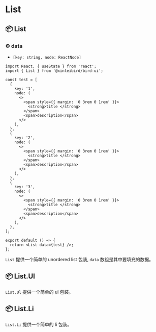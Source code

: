 # List

## 📦 List

### ⚙ data

- `[key: string, node: ReactNode]`

```tsx
import React, { useState } from 'react';
import { List } from '@xinleibird/bird-ui';

const test = [
  {
    key: '1',
    node: (
      <>
        <span style={{ margin: '0 3rem 0 1rem' }}>
          <strong>title </strong>
        </span>
        <span>description</span>
      </>
    ),
  },
  {
    key: '2',
    node: (
      <>
        <span style={{ margin: '0 3rem 0 1rem' }}>
          <strong>title </strong>
        </span>
        <span>description</span>
      </>
    ),
  },
  {
    key: '3',
    node: (
      <>
        <span style={{ margin: '0 3rem 0 1rem' }}>
          <strong>title </strong>
        </span>
        <span>description</span>
      </>
    ),
  },
];

export default () => {
  return <List data={test} />;
};
```

`List` 提供一个简单的 unordered list 包装, `data` 数组是其中要填充的数据。

## 📦 List.Ul

`List.Ul` 提供一个简单的 ul 包装。

## 📦 List.Li

`List.Li` 提供一个简单的 li 包装。
